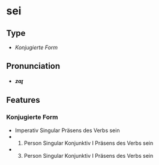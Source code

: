 # sei
## Type
- _Konjugierte Form_
## Pronunciation
- **_zaɪ̯_**
## Features
### Konjugierte Form
-  Imperativ Singular Präsens des Verbs sein
-  1. Person Singular Konjunktiv I Präsens des Verbs sein
-  3. Person Singular Konjunktiv I Präsens des Verbs sein
